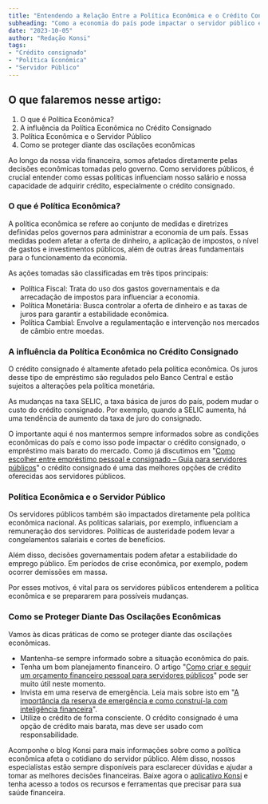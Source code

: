 ```yaml
---
title: "Entendendo a Relação Entre a Política Econômica e o Crédito Consignado"
subheading: "Como a economia do país pode impactar o servidor público e seu crédito consignado"
date: "2023-10-05"
author: "Redação Konsi"
tags:
- "Crédito consignado"
- "Política Econômica"
- "Servidor Público"
---
```


## O que falaremos nesse artigo:

1. O que é Política Econômica?
2. A influência da Política Econômica no Crédito Consignado
3. Política Econômica e o Servidor Público
4. Como se proteger diante das oscilações econômicas

Ao longo da nossa vida financeira, somos afetados diretamente pelas decisões econômicas tomadas pelo governo. Como servidores públicos, é crucial entender como essas políticas influenciam nosso salário e nossa capacidade de adquirir crédito, especialmente o crédito consignado.

### O que é Política Econômica?

A política econômica se refere ao conjunto de medidas e diretrizes definidas pelos governos para administrar a economia de um país. Essas medidas podem afetar a oferta de dinheiro, a aplicação de impostos, o nível de gastos e investimentos públicos, além de outras áreas fundamentais para o funcionamento da economia.

As ações tomadas são classificadas em três tipos principais:

- Política Fiscal: Trata do uso dos gastos governamentais e da arrecadação de impostos para influenciar a economia.
- Política Monetária: Busca controlar a oferta de dinheiro e as taxas de juros para garantir a estabilidade econômica.
- Política Cambial: Envolve a regulamentação e intervenção nos mercados de câmbio entre moedas.

### A influência da Política Econômica no Crédito Consignado

O crédito consignado é altamente afetado pela política econômica. Os juros desse tipo de empréstimo são regulados pelo Banco Central e estão sujeitos a alterações pela política monetária.

As mudanças na taxa SELIC, a taxa básica de juros do país, podem mudar o custo do crédito consignado. Por exemplo, quando a SELIC aumenta, há uma tendência de aumento da taxa de juro do consignado.

O importante aqui é nos mantermos sempre informados sobre as condições econômicas do país e como isso pode impactar o crédito consignado, o empréstimo mais barato do mercado. Como já discutimos em "[Como escolher entre empréstimo pessoal e consignado – Guia para servidores públicos](https://www.konsi.com.br/postagens/como-escolher-entre-emprestimo-pessoal-e-consignado-guia-para-servidores-publicos/)" o crédito consignado é uma das melhores opções de crédito oferecidas aos servidores públicos.

### Política Econômica e o Servidor Público

Os servidores públicos também são impactados diretamente pela política econômica nacional. As políticas salariais, por exemplo, influenciam a remuneração dos servidores. Políticas de austeridade podem levar a congelamentos salariais e cortes de benefícios.

Além disso, decisões governamentais podem afetar a estabilidade do emprego público. Em períodos de crise econômica, por exemplo, podem ocorrer demissões em massa.

Por esses motivos, é vital para os servidores públicos entenderem a política econômica e se prepararem para possíveis mudanças.

### Como se Proteger Diante Das Oscilações Econômicas

Vamos às dicas práticas de como se proteger diante das oscilações econômicas.

- Mantenha-se sempre informado sobre a situação econômica do país.
- Tenha um bom planejamento financeiro. O artigo "[Como criar e seguir um orçamento financeiro pessoal para servidores públicos](https://www.konsi.com.br/postagens/como-criar-e-seguir-um-oramento-financeiro-pessoal-para-servidores-publicos/)" pode ser muito útil neste momento.
- Invista em uma reserva de emergência. Leia mais sobre isto em "[A importância da reserva de emergência e como construí-la com inteligência financeira](https://www.konsi.com.br/postagens/a-importncia-da-reserva-de-emergncia-e-como-constru-la-com-inteligncia-financeira/)".
- Utilize o crédito de forma consciente. O crédito consignado é uma opção de crédito mais barata, mas deve ser usado com responsabilidade.

Acomponhe o blog Konsi para mais informações sobre como a política econômica afeta o cotidiano do servidor público. Além disso, nossos especialistas estão sempre disponíveis para esclarecer dúvidas e ajudar a tomar as melhores decisões financeiras. Baixe agora o [aplicativo Konsi](https://www.konsi.com.br/download) e tenha acesso a todos os recursos e ferramentas que precisar para sua saúde financeira.
